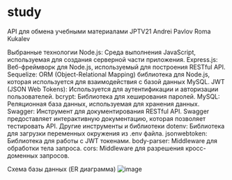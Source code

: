 # study

API для обмена учебными материалами
JPTV21
Andrei Pavlov
Roma Kukalev

Выбранные технологии
Node.js: Среда выполнения JavaScript, используемая для создания серверной части приложения.
Express.js: Веб-фреймворк для Node.js, используемый для построения RESTful API.
Sequelize: ORM (Object-Relational Mapping) библиотека для Node.js, которая используется для взаимодействия с базой данных MySQL.
JWT (JSON Web Tokens): Используется для аутентификации и авторизации пользователей.
bcrypt: Библиотека для хеширования паролей.
MySQL: Реляционная база данных, используемая для хранения данных. 
Swagger: Инструмент для документирования RESTful API. Swagger предоставляет интерактивную документацию, которая позволяет тестировать API.
Другие инструменты и библиотеки
dotenv: Библиотека для загрузки переменных окружения из .env файла.
jsonwebtoken: Библиотека для работы с JWT токенами.
body-parser: Middleware для обработки тела запроса.
cors: Middleware для разрешения кросс-доменных запросов.

Схема базы данных (ER диаграмма)
![image](https://github.com/Andrei-Pavlov/study/assets/102020580/fc72b29e-6bfa-419c-9eb2-62139858199a)
